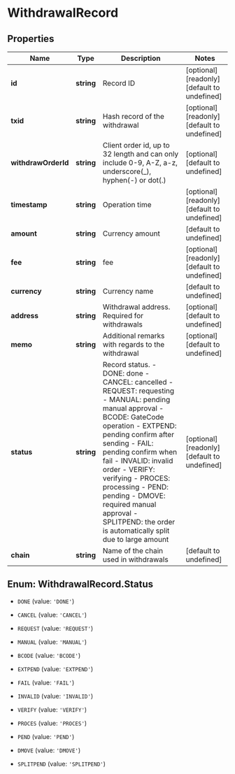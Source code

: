 # WithdrawalRecord

## Properties

Name | Type | Description | Notes
------------ | ------------- | ------------- | -------------
**id** | **string** | Record ID | [optional] [readonly] [default to undefined]
**txid** | **string** | Hash record of the withdrawal | [optional] [readonly] [default to undefined]
**withdrawOrderId** | **string** | Client order id, up to 32 length and can only include 0-9, A-Z, a-z, underscore(_), hyphen(-) or dot(.)  | [optional] [default to undefined]
**timestamp** | **string** | Operation time | [optional] [readonly] [default to undefined]
**amount** | **string** | Currency amount | [default to undefined]
**fee** | **string** | fee | [optional] [readonly] [default to undefined]
**currency** | **string** | Currency name | [default to undefined]
**address** | **string** | Withdrawal address. Required for withdrawals | [optional] [default to undefined]
**memo** | **string** | Additional remarks with regards to the withdrawal | [optional] [default to undefined]
**status** | **string** | Record status.  - DONE: done - CANCEL: cancelled - REQUEST: requesting - MANUAL: pending manual approval - BCODE: GateCode operation - EXTPEND: pending confirm after sending - FAIL: pending confirm when fail - INVALID: invalid order - VERIFY: verifying - PROCES: processing - PEND: pending - DMOVE: required manual approval - SPLITPEND: the order is automatically split due to large amount | [optional] [readonly] [default to undefined]
**chain** | **string** | Name of the chain used in withdrawals | [default to undefined]

## Enum: WithdrawalRecord.Status

* `DONE` (value: `'DONE'`)

* `CANCEL` (value: `'CANCEL'`)

* `REQUEST` (value: `'REQUEST'`)

* `MANUAL` (value: `'MANUAL'`)

* `BCODE` (value: `'BCODE'`)

* `EXTPEND` (value: `'EXTPEND'`)

* `FAIL` (value: `'FAIL'`)

* `INVALID` (value: `'INVALID'`)

* `VERIFY` (value: `'VERIFY'`)

* `PROCES` (value: `'PROCES'`)

* `PEND` (value: `'PEND'`)

* `DMOVE` (value: `'DMOVE'`)

* `SPLITPEND` (value: `'SPLITPEND'`)


